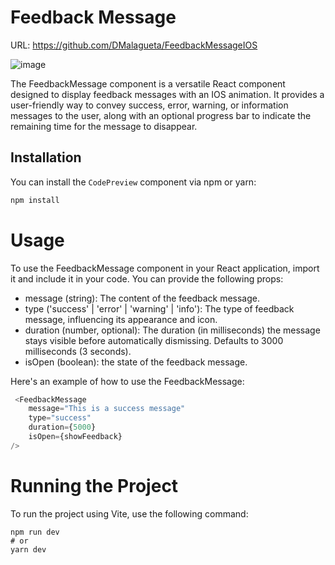 # Feedback Message

URL: https://github.com/DMalagueta/FeedbackMessageIOS

![image](https://github.com/DMalagueta/FeedbackMessageIOS/assets/84686081/a6541c07-d91c-4ee0-a58a-c98c184cae35)

The FeedbackMessage component is a versatile React component designed to display feedback messages with an IOS animation. It provides a user-friendly way to convey success, error, warning, or information messages to the user, along with an optional progress bar to indicate the remaining time for the message to disappear. 

## Installation

You can install the `CodePreview` component via npm or yarn:

```bash
npm install
```

# Usage
To use the FeedbackMessage component in your React application, import it and include it in your code. You can provide the following props:

- message (string): The content of the feedback message.
- type ('success' | 'error' | 'warning' | 'info'): The type of feedback message, influencing its appearance and icon.
- duration (number, optional): The duration (in milliseconds) the message stays visible before automatically dismissing. Defaults to 3000 milliseconds (3 seconds).
- isOpen (boolean): the state of the feedback message.

Here's an example of how to use the FeedbackMessage:

```js
 <FeedbackMessage
    message="This is a success message"
    type="success"
    duration={5000}
    isOpen={showFeedback}
/>
```

# Running the Project
To run the project using Vite, use the following command:
```
npm run dev
# or
yarn dev
```
